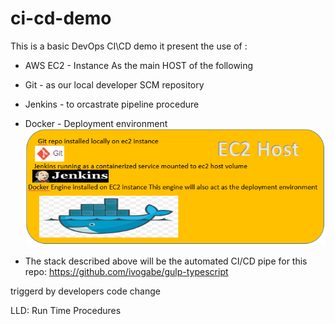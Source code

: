 # ci-cd-demo
This is a basic DevOps CI\CD demo
it present the use of :
- AWS EC2 - Instance As the main HOST of the following  
- Git - as our local developer SCM repository
- Jenkins - to orcastrate pipeline procedure
- Docker - Deployment environment
![Alt text](https://github.com/BoazHalter/ci-cd-demo/blob/master/CI-CD-infrastucture-architecture3.PNG "Arcitecture Overview:")

- The stack described above will be the automated CI/CD pipe for this repo:
https://github.com/ivogabe/gulp-typescript

triggerd by developers code change

LLD:
Run Time Procedures


